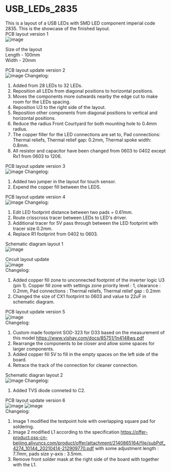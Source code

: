 # USB_LEDs_2835
This is a layout of a USB LEDs with SMD LED component imperial code 2835. 
This is the showcase of the finished layout.  
PCB layout version 1    
![image](https://user-images.githubusercontent.com/65590803/213876217-364791d2-d3b7-464a-af23-6acd757ebaf3.png)

Size of the layout  
Length - 100mm  
Width - 20mm

PCB layout update version 2  
![image](https://user-images.githubusercontent.com/65590803/218314217-64a25081-7922-4ba2-9541-ce352652c7e1.png) 
Changelog: 
1. Added from 28 LEDs to 32 LEDs. 
2. Reposition all LEDs from diagonal positions to horizontal positions.  
3. Moves the components more outwards nearby the edge cut to make room for the LEDs spacing.  
4. Reposition U3 to the right side of the layout. 
5. Reposition other components from diagonal positions to vertical and horizontal positions.  
6. Reduce the radius Front Courtyard for both mounting hole to 0.4mm radius.  
7. The copper filler for the LED connections are set to, Pad connections: Thermal reliefs, Thermal relief gap: 0.2mm, Thermal spoke width: 0.8mm. 
8. All resistor and capacitor have been changed from 0603 to 0402 except Rx1 from 0603 to 1206. 

PCB layout update version 3  
![image](https://user-images.githubusercontent.com/65590803/224206291-dd83e906-76fb-4b8b-b37f-7437919a0ccc.png)
Changelog:  
1. Added two jumper in the layout for touch sensor. 
2. Expend the copper fill between the LEDS. 

PCB layout update version 4  
![image](https://user-images.githubusercontent.com/65590803/224543723-4ba3fb3a-be8f-4db2-bc5b-2ec5332dd657.png)
Changelog:  
1. Edit LED footprint distance between two pads = 0.61mm. 
2. Route crisscross tracer between LEDs to LED's driver.  
3. Additional tracer for 5V pass through between the LED footprint with tracer size 0.2mm.  
4. Replace R1 footprint from 0402 to 0603.  
  
Schematic diagram layout 1      
![image](https://user-images.githubusercontent.com/65590803/224089222-8b1b0d83-bec3-474d-9b77-f5e4f085fdd3.png) 

Circuit layout update   
![image](https://user-images.githubusercontent.com/65590803/236684982-30c755cc-171f-4d77-81c6-281ffcaf84ba.png)     
Changelog:
1. Added copper fill zone to unconnected footprint of the inverter logic U3 (pin 1). Copper fill zone with settings zone priority level : 1, clearance : 0.2mm, Pad connections : Thermal reliefs, Thermal relief gap : 0.2mm
2. Changed the size of CX1 footprint to 0603 and value to 22uF in schematic diagram.
    
PCB layout update version 5    
![image](https://user-images.githubusercontent.com/65590803/236684770-02f4bac5-2452-4966-8312-da291a6a2222.png)   
Changelog:    
1. Custom made footprint SOD-323 for D33 based on the measurement of this model https://www.vishay.com/docs/85751/1n4148ws.pdf    
2. Rearrange the components to be closer and allow some spaces for larger components.   
3. Added copper fill 5V to fill in the empty spaces on the left side of the board.    
4. Retrace the track of the connection for cleaner connection.    
    
Schematic diagran layout 2    
![image](https://github.com/Vasanws/USB_LEDs_2835/assets/65590803/b9ab0257-a2d5-496a-b80c-b55690f03c37)
Changelog:    
1. Added TVS diode conneted to C2.    
    
PCB layout update version 6   
![image](https://github.com/Vasanws/USB_LEDs_2835/assets/65590803/0fdf83da-06e0-4e15-a9d7-156b1a00d7a2)
![image](https://github.com/Vasanws/USB_LEDs_2835/assets/65590803/db07e2b0-2dda-4b8c-9f12-3698f3201148)   
Changelog:    
1. Image 1 modified the testpoint hole with overlapping square pad for soldering.   
2. Image 2 modified L1 according to the specification https://offer-product.oss-cn-beijing.aliyuncs.com/product/offer/attachment/2140865164/file/subPdf_4274_10144_20210414-212909770.pdf with some adjustment length : 7.7mm, pads size y-axis : 3.5mm.    
3. Remove front solder mask at the right side of the board with together with the L1.   
